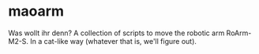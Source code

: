 # maoarm

Was wollt ihr denn? A collection of scripts to move the robotic arm RoArm-M2-S. In a cat-like way (whatever that is, we'll figure out).